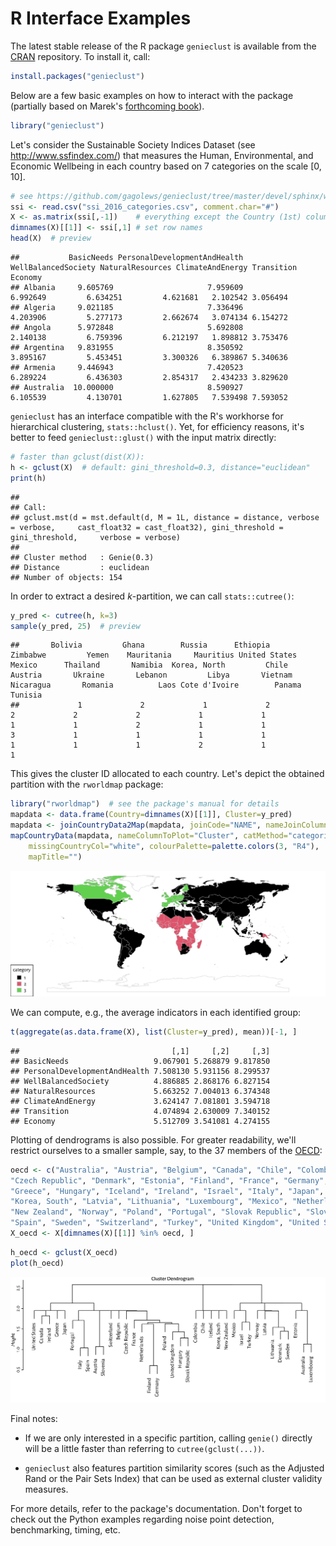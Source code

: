 # R Interface Examples

The latest stable release of the R package `genieclust` is available from the
[CRAN](https://cran.r-project.org/web/packages/genieclust/) repository.
To install it, call:


```r
install.packages("genieclust")
```


Below are a few basic examples on how to interact with the package
(partially based on Marek's [forthcoming book](https://lmlcr.gagolewski.com)).



```r
library("genieclust")
```




Let's consider the Sustainable Society Indices Dataset
(see http://www.ssfindex.com/)
that measures the Human, Environmental,  and Economic Wellbeing
in each country based on 7 categories on the scale $[0, 10]$.


```r
# see https://github.com/gagolews/genieclust/tree/master/devel/sphinx/weave
ssi <- read.csv("ssi_2016_categories.csv", comment.char="#")
X <- as.matrix(ssi[,-1])    # everything except the Country (1st) column
dimnames(X)[[1]] <- ssi[,1] # set row names
head(X)  # preview
```

```
##           BasicNeeds PersonalDevelopmentAndHealth WellBalancedSociety NaturalResources ClimateAndEnergy Transition  Economy
## Albania     9.605769                     7.959609            6.992649         6.634251         4.621681   2.102542 3.056494
## Algeria     9.021185                     7.336496            4.203906         5.277173         2.662674   3.074134 6.154272
## Angola      5.972848                     5.692808            2.140138         6.759396         6.212197   1.898812 3.753476
## Argentina   9.831955                     8.350592            3.895167         5.453451         3.300326   6.389867 5.340636
## Armenia     9.446943                     7.420523            6.289224         6.436303         2.854317   2.434233 3.829620
## Australia  10.000000                     8.590927            6.105539         4.130701         1.627805   7.539498 7.593052
```


`genieclust` has an interface compatible with the R's workhorse
for hierarchical clustering, `stats::hclust()`.
Yet, for efficiency reasons, it's better to feed `genieclust::glust()`
with the input matrix directly:



```r
# faster than gclust(dist(X)):
h <- gclust(X)  # default: gini_threshold=0.3, distance="euclidean"
print(h)
```

```
## 
## Call:
## gclust.mst(d = mst.default(d, M = 1L, distance = distance, verbose = verbose,     cast_float32 = cast_float32), gini_threshold = gini_threshold,     verbose = verbose)
## 
## Cluster method   : Genie(0.3) 
## Distance         : euclidean 
## Number of objects: 154
```

In order to extract a desired *k*-partition, we can call `stats::cutree()`:


```r
y_pred <- cutree(h, k=3)
sample(y_pred, 25)  # preview
```

```
##       Bolivia         Ghana        Russia      Ethiopia      Zimbabwe         Yemen    Mauritania     Mauritius United States        Mexico      Thailand       Namibia  Korea, North         Chile       Austria       Ukraine       Lebanon         Libya       Vietnam     Nicaragua       Romania          Laos Cote d'Ivoire        Panama       Tunisia 
##             1             2             1             2             2             2             2             1             1             1             1             2             1             1             3             1             1             1             1             1             1             1             2             1             1
```

This gives the cluster ID allocated to each country.
Let's depict the obtained partition with the `rworldmap` package:


```r
library("rworldmap")  # see the package's manual for details
mapdata <- data.frame(Country=dimnames(X)[[1]], Cluster=y_pred)
mapdata <- joinCountryData2Map(mapdata, joinCode="NAME", nameJoinColumn="Country")
mapCountryData(mapdata, nameColumnToPlot="Cluster", catMethod="categorical",
    missingCountryCol="white", colourPalette=palette.colors(3, "R4"),
    mapTitle="")
```

![Countries grouped w.r.t. the SSI categories.](figures/r_ssi-map-1.png)


We can compute, e.g., the average indicators in each identified group:


```r
t(aggregate(as.data.frame(X), list(Cluster=y_pred), mean))[-1, ]
```

```
##                                  [,1]     [,2]     [,3]
## BasicNeeds                   9.067901 5.268879 9.817850
## PersonalDevelopmentAndHealth 7.508130 5.931156 8.299537
## WellBalancedSociety          4.886885 2.868176 6.827154
## NaturalResources             5.663252 7.004013 6.374348
## ClimateAndEnergy             3.624147 7.081801 3.594718
## Transition                   4.074894 2.630009 7.340152
## Economy                      5.512709 3.541081 4.274155
```


Plotting of dendrograms is also possible.
For greater readability, we'll restrict ourselves to a smaller sample, say,
to the 37 members of the [OECD](https://en.wikipedia.org/wiki/OECD):


```r
oecd <- c("Australia", "Austria", "Belgium", "Canada", "Chile", "Colombia",
"Czech Republic", "Denmark", "Estonia", "Finland", "France", "Germany",
"Greece", "Hungary", "Iceland", "Ireland", "Israel", "Italy", "Japan",
"Korea, South", "Latvia", "Lithuania", "Luxembourg", "Mexico", "Netherlands",
"New Zealand", "Norway", "Poland", "Portugal", "Slovak Republic", "Slovenia",
"Spain", "Sweden", "Switzerland", "Turkey", "United Kingdom", "United States")
X_oecd <- X[dimnames(X)[[1]] %in% oecd, ]
```



```r
h_oecd <- gclust(X_oecd)
plot(h_oecd)
```

![Cluster dendrogram for the OECD countries.](figures/r_ssi-oecd-dendrogram-1.png)




Final notes:

* If we are only interested in a specific partition,
calling `genie()` directly will be a little faster than referring to
`cutree(gclust(...))`.

* `genieclust` also features partition similarity scores
(such as the Adjusted Rand or the Pair Sets Index) that can be used as
external cluster validity measures.

For more details, refer to the package's documentation.
Don't forget to check out the Python examples regarding noise point detection,
benchmarking, timing, etc.
